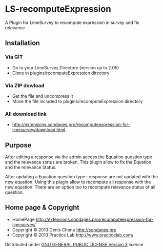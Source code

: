 LS-recomputeExpression
======================

A Plugin for LimeSurvey to recompute expression in survey and fix relevance

## Installation

### Via GIT
- Go to your LimeSurvey Directory (version up to 2.05)
- Clone in plugins/recomputeExpression directory

### Via ZIP dowload
- Get the file and uncompress it
- Move the file included to plugins/recomputeExpression directory

### All download link
- <http://extensions.sondages.pro/recomputeexpression-for-limesurvey/download.html>


## Purpose

After editing a response via the admin access the Equation question type and the relevance status are broken. This plugin allow to fix the Equation and the relevance Status.

After updating a Equation question type : response are not updated with the new equation. Using this plugin allow to recompute all response with the new equation. There are an option too to recompute relevance status of all question.


## Home page & Copyright
- HomePage <http://extensions.sondages.pro/recomputeexpression-for-limesurvey/>
- Copyright © 2013 Denis Chenu <http://sondages.pro>
- Copyright © 2013 Practice Lab <http://www.practicelab.com/>

Distributed under [GNU GENERAL PUBLIC LICENSE Version 3](http://www.gnu.org/licenses/gpl.txt) licence